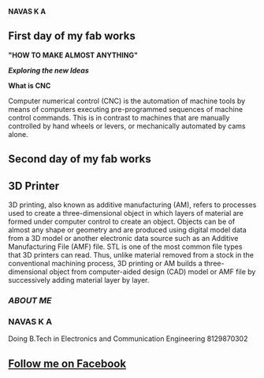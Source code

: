 
   **NAVAS K A**
   
   
## **First day of my fab works**
**"HOW TO MAKE ALMOST ANYTHING"**

**_Exploring the new Ideas_**
  

**What is CNC**

Computer numerical control (CNC) is the automation of machine tools by means of computers executing pre-programmed sequences of machine control commands. This is in contrast to machines that are manually controlled by hand wheels or levers, or mechanically automated by cams alone.


## **Second day of my fab works**

## 3D Printer

3D printing, also known as additive manufacturing (AM), refers to processes used to create a three-dimensional object in which layers of material are formed under computer control to create an object. Objects can be of almost any shape or geometry and are produced using digital model data from a 3D model or another electronic data source such as an Additive Manufacturing File (AMF) file. STL is one of the most common file types that 3D printers can read. Thus, unlike material removed from a stock in the conventional machining process, 3D printing or AM builds a three-dimensional object from computer-aided design (CAD) model or AMF file by successively adding material layer by layer.



[](https://user-images.githubusercontent.com/30692754/28941913-21231b96-78b7-11e7-945c-477e0c3ac6d9.jpg)



### _ABOUT ME_
### NAVAS K A
Doing B.Tech in Electronics and Communication Engineering
8129870302
## [Follow me on Facebook](https://www.facebook.com/ka.navas.5)
